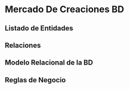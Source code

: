 # Mercado De Creaciones BD

## Listado de Entidades

## Relaciones

## Modelo Relacional de la BD

## Reglas de Negocio
